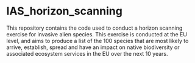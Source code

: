 # IAS_horizon_scanning

This repository contains the code used to conduct a horizon scanning exercise for invasive alien species.
This exercise is conducted at the EU level, and aims to produce a list of the 100 species that are most likely to arrive, establish, spread and have an impact on native biodiversity or associated ecosystem services in the EU over the next 10 years.
